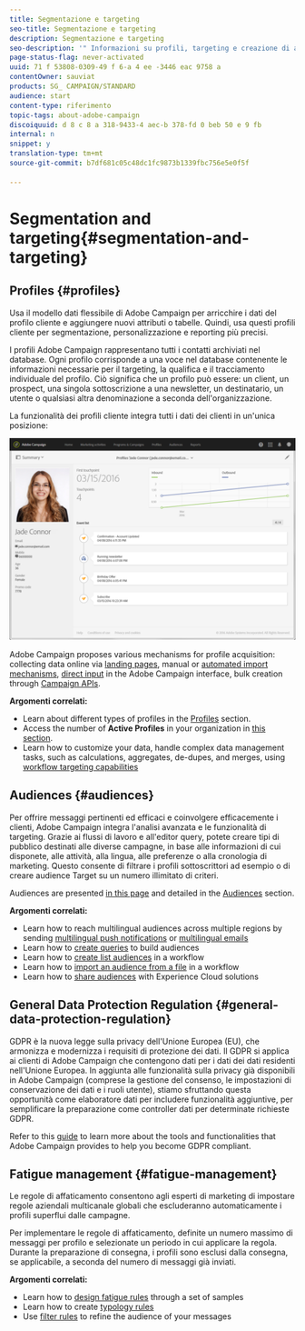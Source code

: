 ```yaml
---
title: Segmentazione e targeting
seo-title: Segmentazione e targeting
description: Segmentazione e targeting
seo-description: '" Informazioni su profili, targeting e creazione di audience in Campaign: creare audience, importare tipi di pubblico con le soluzioni Experience Cloud ed evitare l''affaticamento di marketing. "'
page-status-flag: never-activated
uuid: 71 f 53808-0309-49 f 6-a 4 ee -3446 eac 9758 a
contentOwner: sauviat
products: SG_ CAMPAIGN/STANDARD
audience: start
content-type: riferimento
topic-tags: about-adobe-campaign
discoiquuid: d 8 c 8 a 318-9433-4 aec-b 378-fd 0 beb 50 e 9 fb
internal: n
snippet: y
translation-type: tm+mt
source-git-commit: b7df681c05c48dc1fc9873b1339fbc756e5e0f5f

---
```



# Segmentation and targeting{#segmentation-and-targeting}

## Profiles {#profiles}

Usa il modello dati flessibile di Adobe Campaign per arricchire i dati del profilo cliente e aggiungere nuovi attributi o tabelle. Quindi, usa questi profili cliente per segmentazione, personalizzazione e reporting più precisi.

I profili Adobe Campaign rappresentano tutti i contatti archiviati nel database. Ogni profilo corrisponde a una voce nel database contenente le informazioni necessarie per il targeting, la qualifica e il tracciamento individuale del profilo. Ciò significa che un profilo può essere: un client, un prospect, una singola sottoscrizione a una newsletter, un destinatario, un utente o qualsiasi altra denominazione a seconda dell'organizzazione.

La funzionalità dei profili cliente integra tutti i dati dei clienti in un'unica posizione:

![](assets/mkt_hist_view.png)

Adobe Campaign proposes various mechanisms for profile acquisition: collecting data online via [landing pages](../../channels/using/about-landing-pages.md), manual or [automated import mechanisms](../../automating/using/about-data-import-and-export.md), [direct input](../../audiences/using/creating-profiles.md) in the Adobe Campaign interface, bulk creation through [Campaign APIs](https://docs.campaign.adobe.com/doc/standard/en/api/ACS_API.html).

**Argomenti correlati:**

* Learn about different types of profiles in the [Profiles](../../audiences/using/about-profiles.md) section.
* Access the number of **Active Profiles** in your organization in [this section](../../audiences/using/active-profiles.md).
* Learn how to customize your data, handle complex data management tasks, such as calculations, aggregates, de-dupes, and merges, using [workflow targeting capabilities](../../automating/using/about-targeting-activities.md)

## Audiences {#audiences}

Per offrire messaggi pertinenti ed efficaci e coinvolgere efficacemente i clienti, Adobe Campaign integra l'analisi avanzata e le funzionalità di targeting. Grazie ai flussi di lavoro e all'editor query, potete creare tipi di pubblico destinati alle diverse campagne, in base alle informazioni di cui disponete, alle attività, alla lingua, alle preferenze o alla cronologia di marketing. Questo consente di filtrare i profili sottoscrittori ad esempio o di creare audience Target su un numero illimitato di criteri.

Audiences are presented [in this page](../../audiences/using/about-audiences.md) and detailed in the [Audiences](../../audiences/using/creating-audiences.md) section.

**Argomenti correlati:**

* Learn how to reach multilingual audiences across multiple regions by sending [multilingual push notifications](../../channels/using/creating-a-multilingual-push-notification.md) or [multilingual emails](../../channels/using/creating-a-multilingual-email.md)
* Learn how to [create queries](../../audiences/using/creating-audiences.md#creating-query-audiences) to build audiences
* Learn how to [create list audiences](../../audiences/using/creating-audiences.md#creating-list-audiences) in a workflow
* Learn how to [import an audience from a file](../../audiences/using/creating-audiences.md#creating-file-audiences) in a workflow
* Learn how to [share audiences](../../audiences/using/creating-audiences.md#creating-experience-cloud-audiences) with Experience Cloud solutions

## General Data Protection Regulation {#general-data-protection-regulation}

GDPR è la nuova legge sulla privacy dell'Unione Europea (EU), che armonizza e modernizza i requisiti di protezione dei dati. Il GDPR si applica ai clienti di Adobe Campaign che contengono dati per i dati dei dati residenti nell'Unione Europea. In aggiunta alle funzionalità sulla privacy già disponibili in Adobe Campaign (comprese la gestione del consenso, le impostazioni di conservazione dei dati e i ruoli utente), stiamo sfruttando questa opportunità come elaboratore dati per includere funzionalità aggiuntive, per semplificare la preparazione come controller dati per determinate richieste GDPR.

Refer to this [guide](https://docs.campaign.adobe.com/doc/standard/getting_started/en/ACS_GDPR.html) to learn more about the tools and functionalities that Adobe Campaign provides to help you become GDPR compliant.

## Fatigue management {#fatigue-management}

Le regole di affaticamento consentono agli esperti di marketing di impostare regole aziendali multicanale globali che escluderanno automaticamente i profili superflui dalle campagne.

Per implementare le regole di affaticamento, definite un numero massimo di messaggi per profilo e selezionate un periodo in cui applicare la regola. Durante la preparazione di consegna, i profili sono esclusi dalla consegna, se applicabile, a seconda del numero di messaggi già inviati.

**Argomenti correlati:**

* Learn how to [design fatigue rules](../../administration/using/fatigue-rules.md#examples) through a set of samples
* Learn how to create [typology rules](../../administration/using/about-typology-rules.md)
* Use [filter rules](../../administration/using/filtering-rules.md) to refine the audience of your messages
